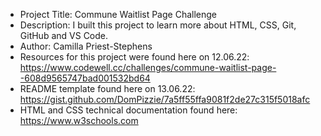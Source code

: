 - Project Title: Commune Waitlist Page Challenge
- Description: I built this project to learn more about HTML, CSS, Git, GitHub and VS Code.
- Author: Camilla Priest-Stephens
- Resources for this project were found here on 12.06.22: https://www.codewell.cc/challenges/commune-waitlist-page--608d9565747bad001532bd64
- README template found here on 13.06.22: https://gist.github.com/DomPizzie/7a5ff55ffa9081f2de27c315f5018afc
- HTML and CSS technical documentation found here: https://www.w3schools.com
